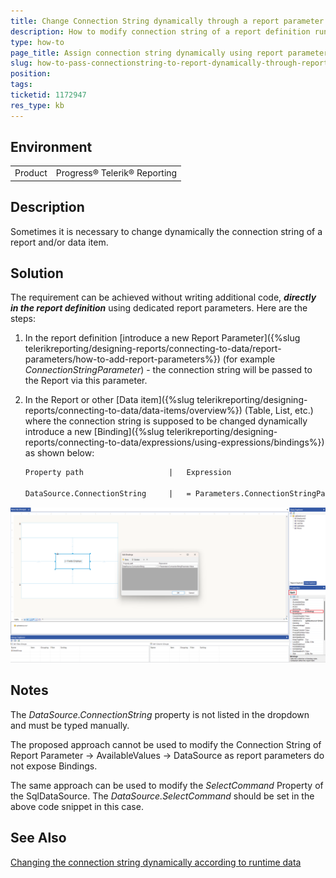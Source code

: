 ```yaml
---
title: Change Connection String dynamically through a report parameter
description: How to modify connection string of a report definition run-time
type: how-to
page_title: Assign connection string dynamically using report parameter and bindings
slug: how-to-pass-connectionstring-to-report-dynamically-through-report-parameter
position: 
tags: 
ticketid: 1172947
res_type: kb
---
```


## Environment
<table>
	<tr>
		<td>Product</td>
		<td>Progress® Telerik® Reporting </td>
	</tr>
</table>


## Description
Sometimes it is necessary to change dynamically the connection string of a report and/or data item.

## Solution
The requirement can be achieved without writing additional code, **_directly in the report definition_** using dedicated report parameters. Here are the steps:

1. In the report definition [introduce a new Report Parameter]({%slug telerikreporting/designing-reports/connecting-to-data/report-parameters/how-to-add-report-parameters%}) (for example _ConnectionStringParameter_) - the connection string will be passed to the Report via this parameter.  
2. In the Report or other [Data item]({%slug telerikreporting/designing-reports/connecting-to-data/data-items/overview%}) (Table, List, etc.) where the connection string is supposed to be changed dynamically introduce a new [Binding]({%slug telerikreporting/designing-reports/connecting-to-data/expressions/using-expressions/bindings%}) as shown below:  

	```XML
	Property path                   |   Expression

	DataSource.ConnectionString     |   = Parameters.ConnectionStringParameter.Value
	```
![Changed dynamically the connection string by using Binding](images/ChangeConnectionStringdynamicallywithBinding.png)

## Notes
The _DataSource.ConnectionString_ property is not listed in the dropdown and must be typed manually.

The proposed approach cannot be used to modify the Connection String of Report Parameter -\> AvailableValues -\> DataSource as report parameters do not expose Bindings.

The same approach can be used to modify the _SelectCommand_ Property of the SqlDataSource. The _DataSource.SelectCommand_ should be set in the above code snippet in this case.

## See Also
[Changing the connection string dynamically according to runtime data](https://www.telerik.com/support/kb/reporting/details/changing-the-connection-string-dynamically-according-to-runtime-data)
